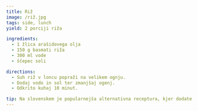 ```yaml
---
title: Riž
image: /riž.jpg
tags: side, lunch
yield: 2 porciji riža

ingredients:
  - 1 žlica arašidovega olja
  - 150 g basmati riža
  - 300 ml vode
  - ščepec soli

directions:
  - Suh riž v loncu popraži na velikem ognju.
  - Dodaj vodo in sol ter zmanjšaj ogenj.
  - Odkrito kuhaj 10 minut.

tip: Na slovenskem je popularnejša alternativna receptura, kjer dodate žlico olja, podvojite količino vode in čas kuhanja ter servirate z zajemalko.
---
```


<Recipe :data="$frontmatter" />
